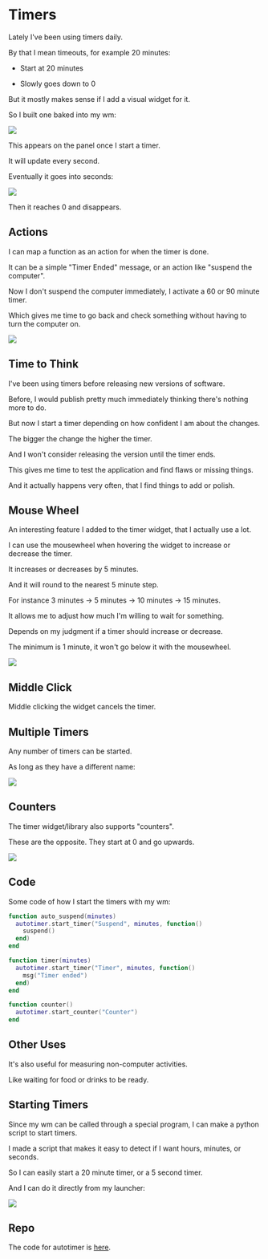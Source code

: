 # Timers

Lately I've been using timers daily.

By that I mean timeouts, for example 20 minutes:

- Start at 20 minutes

- Slowly goes down to 0

But it mostly makes sense if I add a visual widget for it.

So I built one baked into my wm:

![](https://i.imgur.com/hRmYjp3.jpg)

This appears on the panel once I start a timer.

It will update every second.

Eventually it goes into seconds:

![](https://i.imgur.com/W49rAeT.jpg)

Then it reaches 0 and disappears.


## Actions

I can map a function as an action for when the timer is done.

It can be a simple "Timer Ended" message, or an action like "suspend the computer".

Now I don't suspend the computer immediately, I activate a 60 or 90 minute timer.

Which gives me time to go back and check something without having to turn the computer on.

![](https://i.imgur.com/7QuoafS.jpg)

## Time to Think

I've been using timers before releasing new versions of software.

Before, I would publish pretty much immediately thinking there's nothing more to do.

But now I start a timer depending on how confident I am about the changes.

The bigger the change the higher the timer.

And I won't consider releasing the version until the timer ends.

This gives me time to test the application and find flaws or missing things.

And it actually happens very often, that I find things to add or polish.

## Mouse Wheel

An interesting feature I added  to the timer widget, that I actually use a lot.

I can use the mousewheel when hovering the widget to increase or decrease the timer.

It increases or decreases by 5 minutes.

And it will round to the nearest 5 minute step.

For instance 3 minutes -> 5 minutes -> 10 minutes -> 15 minutes.

It allows me to adjust how much I'm willing to wait for something.

Depends on my judgment if a timer should increase or decrease.

The minimum is 1 minute, it won't go below it with the mousewheel.

![](https://i.imgur.com/dJHwGBY.gif)

## Middle Click

Middle clicking the widget cancels the timer.

## Multiple Timers

Any number of timers can be started.

As long as they have a different name:

![](https://i.imgur.com/f9O9mrk.jpg)

## Counters

The timer widget/library also supports "counters".

These are the opposite. They start at 0 and go upwards.

![](https://i.imgur.com/pFOu0jF.jpg)

## Code

Some code of how I start the timers with my wm:

```lua
function auto_suspend(minutes)
  autotimer.start_timer("Suspend", minutes, function() 
    suspend() 
  end)
end

function timer(minutes)
  autotimer.start_timer("Timer", minutes, function() 
    msg("Timer ended") 
  end)
end

function counter()
  autotimer.start_counter("Counter")
end
```

## Other Uses

It's also useful for measuring non-computer activities.

Like waiting for food or drinks to be ready.

## Starting Timers

Since my wm can be called through a special program, I can make a python script to start timers.

I made a script that makes it easy to detect if I want hours, minutes, or seconds.

So I can easily start a 20 minute timer, or a 5 second timer. 

And I can do it directly from my launcher:

![](https://i.imgur.com/wPtPpH3.jpg)

## Repo

The code for autotimer is [here](https://github.com/madprops/awesome-setup/tree/master/madwidgets/autotimer).